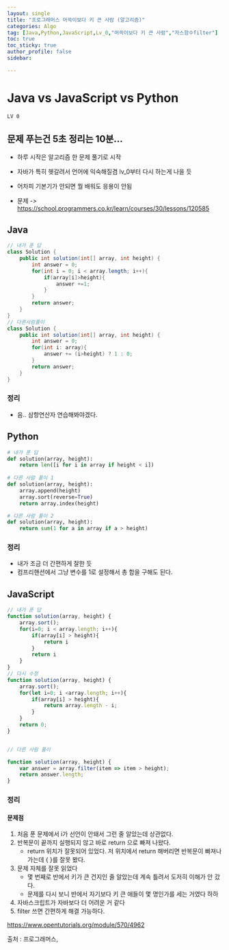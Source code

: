 ```yaml
---
layout: single
title: "프로그래머스 머쓱이보다 키 큰 사람 (알고리즘)"
categories: Algo
tag: [Java,Python,JavaScript,Lv_0,"머쓱이보다 키 큰 사람","자스함수filter"]
toc: true
toc_sticky: true
author_profile: false
sidebar:

---
```

# Java vs JavaScript vs Python
`LV 0`
## 문제 푸는건 5초 정리는 10분...

- 하루 시작은 알고리즘 한 문제 풀기로 시작
- 자바가 특히 헷갈려서 언어에 익숙해질겸 lv_0부터 다시 하는게 나을 듯
- 어차피 기본기가 안되면 뭘 배워도 응용이 안됨

- 문제 -> https://school.programmers.co.kr/learn/courses/30/lessons/120585

## Java

```java
// 내가 푼 답
class Solution {
    public int solution(int[] array, int height) {
        int answer = 0;
        for(int i = 0; i < array.length; i++){
            if(array[i]>height){
                answer +=1;
            }
        }
        return answer;
    }
}
// 다른사람풀이 
class Solution {
    public int solution(int[] array, int height) {
        int answer = 0;
        for(int i: array){
            answer += (i>height) ? 1 : 0;
        }
        return answer;
    }
}
```
### 정리
- 음.. 삼항연산자 연습해봐야겠다.



## Python
```python
# 내가 푼 답
def solution(array, height):
    return len([i for i in array if height < i])
    
# 다른 사람 풀이 1
def solution(array, height):
    array.append(height)
    array.sort(reverse=True)
    return array.index(height)

# 다른 사람 풀이 2
def solution(array, height):
    return sum(1 for a in array if a > height)

```
### 정리
- 내가 조금 더 간편하게 잘한 듯
- 컴프리핸션에서 그냥 변수를 1로 설정해서 총 합을 구해도 된다.


## JavaScript

```javascript
// 내가 푼 답
function solution(array, height) {
    array.sort();
    for(i=0; i < array.length; i++){
        if(array[i] > height){
            return i
        }
        return i
    }
}
// 다시 수정
function solution(array, height) {
    array.sort(); 
    for(let i=0; i <array.length; i++){
        if(array[i] > height){
            return array.length - i;
        }
    }
    return 0;
}


// 다른 사람 풀이

function solution(array, height) {
    var answer = array.filter(item => item > height);
    return answer.length;
}
```
### 정리
#### 문제점
1. 처음 푼 문제에서 i가 선언이 안돼서 그런 줄 알았는데 상관없다.
2. 반복문이 끝까지 실행되지 않고 바로 return 으로 빠져 나왔다.
	- return 위치가 잘못되어 있었다. 저 위치에서 return 해버리면 반복문이 빠져나가는데 { }를 잘못 봤다.
3. 문제 자체를 잘못 읽었다
	- 몇 번째로 반에서 키가 큰 건지인 줄 알았는데 계속 틀려서 도저히 이해가 안 갔다.
	- 문제를 다시 보니 반에서 자기보다 키 큰 애들이 몇 명인가를 세는 거였다 하하 
4. 자바스크립트가 자바보다 더 어려운 거 같다
5. filter 쓰면 간편하게 해결 가능하다.

https://www.opentutorials.org/module/570/4962

출처 : 프로그래머스,